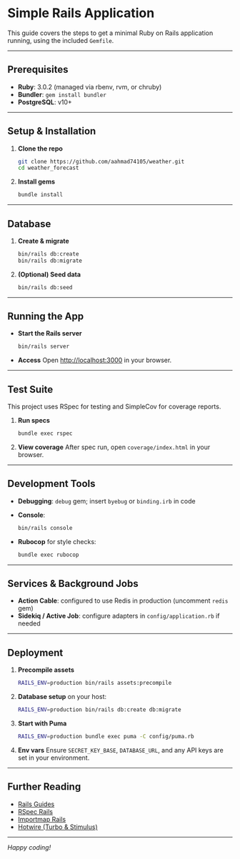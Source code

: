 # Simple Rails Application

This guide covers the steps to get a minimal Ruby on Rails application running, using the included `Gemfile`.

---

## Prerequisites

* **Ruby**: 3.0.2 (managed via rbenv, rvm, or chruby)
* **Bundler**: `gem install bundler`
* **PostgreSQL**: v10+

---

## Setup & Installation

1. **Clone the repo**

   ```bash
   git clone https://github.com/aahmad74105/weather.git
   cd weather_forecast
   ```

2. **Install gems**

   ```bash
   bundle install
   ```

---

## Database

1. **Create & migrate**

   ```bash
   bin/rails db:create
   bin/rails db:migrate
   ```

2. **(Optional) Seed data**

   ```bash
   bin/rails db:seed
   ```

---

## Running the App

* **Start the Rails server**

  ```bash
  bin/rails server
  ```

* **Access**
  Open [http://localhost:3000](http://localhost:3000) in your browser.

---

## Test Suite

This project uses RSpec for testing and SimpleCov for coverage reports.

1. **Run specs**

   ```bash
   bundle exec rspec
   ```

2. **View coverage**
   After spec run, open `coverage/index.html` in your browser.

---

## Development Tools

* **Debugging**: `debug` gem; insert `byebug` or `binding.irb` in code
* **Console**:

  ```bash
  bin/rails console
  ```
* **Rubocop** for style checks:

  ```bash
  bundle exec rubocop
  ```

---

## Services & Background Jobs

* **Action Cable**: configured to use Redis in production (uncomment `redis` gem)
* **Sidekiq / Active Job**: configure adapters in `config/application.rb` if needed

---

## Deployment

1. **Precompile assets**

   ```bash
   RAILS_ENV=production bin/rails assets:precompile
   ```

2. **Database setup** on your host:

   ```bash
   RAILS_ENV=production bin/rails db:create db:migrate
   ```

3. **Start with Puma**

   ```bash
   RAILS_ENV=production bundle exec puma -C config/puma.rb
   ```

4. **Env vars**
   Ensure `SECRET_KEY_BASE`, `DATABASE_URL`, and any API keys are set in your environment.

---

## Further Reading

* [Rails Guides](https://guides.rubyonrails.org/)
* [RSpec Rails](https://github.com/rspec/rspec-rails)
* [Importmap Rails](https://github.com/rails/importmap-rails)
* [Hotwire (Turbo & Stimulus)](https://hotwired.dev/)

---

*Happy coding!*
